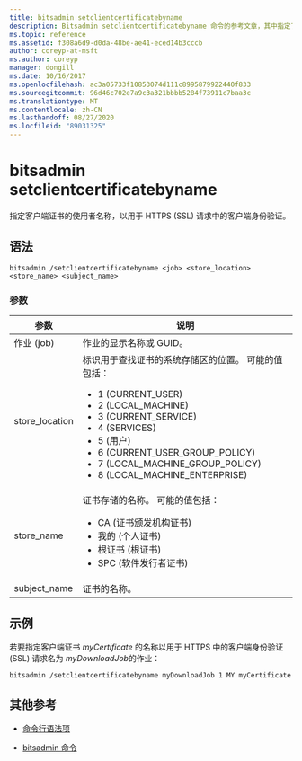 ```yaml
---
title: bitsadmin setclientcertificatebyname
description: Bitsadmin setclientcertificatebyname 命令的参考文章，其中指定了用于 HTTPS (SSL) 请求中的客户端身份验证的客户端证书的使用者名称。
ms.topic: reference
ms.assetid: f308a6d9-d0da-48be-ae41-eced14b3cccb
author: coreyp-at-msft
ms.author: coreyp
manager: dongill
ms.date: 10/16/2017
ms.openlocfilehash: ac3a05733f10853074d111c8995879922440f833
ms.sourcegitcommit: 96d46c702e7a9c3a321bbbb5284f73911c7baa3c
ms.translationtype: MT
ms.contentlocale: zh-CN
ms.lasthandoff: 08/27/2020
ms.locfileid: "89031325"
---
```

# <a name="bitsadmin-setclientcertificatebyname"></a>bitsadmin setclientcertificatebyname

指定客户端证书的使用者名称，以用于 HTTPS (SSL) 请求中的客户端身份验证。

## <a name="syntax"></a>语法

```
bitsadmin /setclientcertificatebyname <job> <store_location> <store_name> <subject_name>
```

### <a name="parameters"></a>参数

| 参数 | 说明 |
| -------------- | -------------- |
| 作业 (job) | 作业的显示名称或 GUID。 |
| store_location | 标识用于查找证书的系统存储区的位置。 可能的值包括：<ul><li>1 (CURRENT_USER) </li><li>2 (LOCAL_MACHINE) </li><li>3 (CURRENT_SERVICE) </li><li>4 (SERVICES) </li><li>5 (用户) </li><li>6 (CURRENT_USER_GROUP_POLICY) </li><li>7 (LOCAL_MACHINE_GROUP_POLICY) </li><li>8 (LOCAL_MACHINE_ENTERPRISE) </li></ul> |
| store_name | 证书存储的名称。 可能的值包括：<ul><li>CA (证书颁发机构证书) </li><li>我的 (个人证书) </li><li>根证书 (根证书) </li><li>SPC (软件发行者证书) </li></ul> |
| subject_name | 证书的名称。 |

## <a name="examples"></a>示例

若要指定客户端证书 *myCertificate* 的名称以用于 HTTPS 中的客户端身份验证 (SSL) 请求名为 *myDownloadJob*的作业：

```
bitsadmin /setclientcertificatebyname myDownloadJob 1 MY myCertificate
```

## <a name="additional-references"></a>其他参考

- [命令行语法项](command-line-syntax-key.md)

- [bitsadmin 命令](bitsadmin.md)

